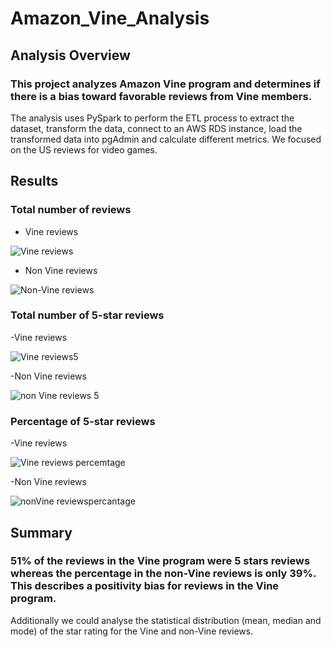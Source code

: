 # Amazon_Vine_Analysis

## Analysis Overview
### This project analyzes Amazon Vine program and determines if there is a bias toward favorable reviews from Vine members.
The analysis uses PySpark to perform the ETL process to extract the dataset, transform the data, connect to an AWS RDS instance, load the transformed data into pgAdmin and calculate different metrics.
We focused on the US reviews for video games.

## Results
### Total number of reviews
- Vine reviews

![Vine reviews](https://user-images.githubusercontent.com/90746609/149728532-dac7bb30-a138-4042-b687-172d851092e3.jpg)


- Non Vine reviews

![Non-Vine reviews](https://user-images.githubusercontent.com/90746609/149728711-38870b9e-a1c4-4084-b36d-e946d6bf2264.jpg)


### Total number of 5-star reviews
-Vine reviews

![Vine reviews5](https://user-images.githubusercontent.com/90746609/149728569-8cf928ad-0ed9-4e3a-ad7c-8ee8c8fd2e21.jpg)

-Non Vine reviews

![non Vine reviews 5](https://user-images.githubusercontent.com/90746609/149728681-5e39b2a4-5a30-4f2e-96a5-fe925f177d1c.jpg)


### Percentage of 5-star reviews
-Vine reviews

![Vine reviews percemtage](https://user-images.githubusercontent.com/90746609/149728620-ea0dde62-1f51-47af-a0c2-c64bc41688d8.jpg)


-Non Vine reviews

![nonVine reviewspercantage](https://user-images.githubusercontent.com/90746609/149728662-ae0a4891-798b-4ae0-aba8-6cd58ece72b8.jpg)


## Summary
### 51% of the reviews in the Vine program were 5 stars reviews whereas the percentage in the non-Vine reviews is only 39%. This describes a positivity bias for reviews in the Vine program.
Additionally we could analyse the statistical distribution (mean, median and mode) of the star rating for the Vine and non-Vine reviews.
